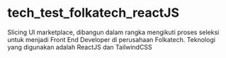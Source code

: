 # tech_test_folkatech_reactJS
Slicing UI marketplace, dibangun dalam rangka mengikuti proses seleksi untuk menjadi Front End Developer di perusahaan Folkatech. Teknologi yang digunakan adalah ReactJS dan TailwindCSS

